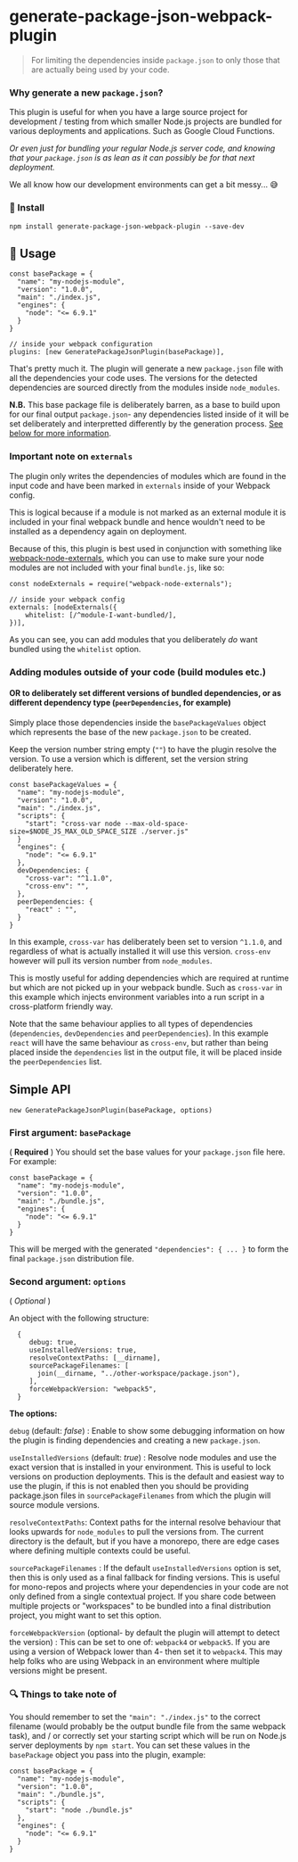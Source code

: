 # generate-package-json-webpack-plugin

> For limiting the dependencies inside `package.json` to only those that are actually being used by your code.

### Why generate a new `package.json`?

This plugin is useful for when you have a large source project for development / testing from which smaller Node.js
projects are bundled for various deployments and applications. Such as Google Cloud Functions.

_Or even just for bundling your regular Node.js server code, and knowing that your `package.json` is as lean as it can
possibly be for that next deployment._

We all know how our development environments can get a bit messy... :sweat_smile:

### :floppy_disk: Install

```
npm install generate-package-json-webpack-plugin --save-dev
```

## :electric_plug: Usage

```
const basePackage = {
  "name": "my-nodejs-module",
  "version": "1.0.0",
  "main": "./index.js",
  "engines": {
    "node": "<= 6.9.1"
  }
}

// inside your webpack configuration
plugins: [new GeneratePackageJsonPlugin(basePackage)],
```

That's pretty much it. The plugin will generate a new `package.json` file with all the dependencies your code uses. The
versions for the detected dependencies are sourced directly from the modules inside `node_modules`.

**N.B.** This base package file is deliberately barren, as a base to build upon for our final output `package.json`- any
dependencies listed inside of it will be set deliberately and interpretted differently by the generation process. [See
below for more information](#adding-modules-outside-of-your-code-build-modules-etc).

### Important note on `externals`

The plugin only writes the dependencies of modules which are found in the input code and have been marked in `externals`
inside of your Webpack config.

This is logical because if a module is not marked as an external module it is included in your final webpack bundle and
hence wouldn't need to be installed as a dependency again on deployment.

Because of this, this plugin is best used in conjunction with something
like [webpack-node-externals](https://github.com/liady/webpack-node-externals), which you can use to make sure your node
modules are not included with your final `bundle.js`, like so:

```
const nodeExternals = require("webpack-node-externals");

// inside your webpack config
externals: [nodeExternals({
    whitelist: [/^module-I-want-bundled/],
})],
```

As you can see, you can add modules that you deliberately _do_ want bundled using the `whitelist` option.

### Adding modules outside of your code (build modules etc.)

#### OR to deliberately set different versions of bundled dependencies, or as different dependency type (`peerDependencies`, for example)

Simply place those dependencies inside the `basePackageValues` object which represents the base of the
new `package.json` to be created.

Keep the version number string empty (`""`) to have the plugin resolve the version. To use a version which is
different, set the version string deliberately here.

```
const basePackageValues = {
  "name": "my-nodejs-module",
  "version": "1.0.0",
  "main": "./index.js",
  "scripts": {
    "start": "cross-var node --max-old-space-size=$NODE_JS_MAX_OLD_SPACE_SIZE ./server.js"
  }
  "engines": {
    "node": "<= 6.9.1"
  },
  devDependencies: {
    "cross-var": "^1.1.0",
    "cross-env": "",
  },
  peerDependencies: {
    "react" : "",
  }
}
```

In this example, `cross-var` has deliberately been set to version `^1.1.0`, and regardless of what is actually installed
it will use this version.
`cross-env` however will pull its version number from `node_modules`.

This is mostly useful for adding dependencies which are required at runtime but which are not picked up in your webpack
bundle. Such as `cross-var` in this example which injects environment variables into a run script in a cross-platform
friendly way.

Note that the same behaviour applies to all types of dependencies (`dependencies`, `devDependencies` and
`peerDependencies`). In this example `react` will have the same behaviour as `cross-env`, but rather than being placed
inside the `dependencies` list in the output file, it will be placed inside the `peerDependencies` list.

## Simple API

```
new GeneratePackageJsonPlugin(basePackage, options)
```

### First argument: `basePackage`

( **Required** ) You should set the base values for your `package.json` file here. For example:

```
const basePackage = {
  "name": "my-nodejs-module",
  "version": "1.0.0",
  "main": "./bundle.js",
  "engines": {
    "node": "<= 6.9.1"
  }
}
```

This will be merged with the generated `"dependencies": { ... }` to form the final `package.json` distribution file.

### Second argument: `options`

( *Optional* )

An object with the following structure:

```
  {
     debug: true,
     useInstalledVersions: true,
     resolveContextPaths: [__dirname],
     sourcePackageFilenames: [
       join(__dirname, "../other-workspace/package.json"),
     ],
     forceWebpackVersion: "webpack5",
  }
```

**The options:**

`debug` (default: *false*) : Enable to show some debugging information on how the plugin is finding dependencies and
creating a new `package.json`.

`useInstalledVersions` (default: *true*) : Resolve node modules and use the exact version that is installed in your
environment. This is useful to lock versions on production deployments. This is the default and easiest way to use the
plugin, if this is not enabled then you should be providing package.json files in `sourcePackageFilenames` from which
the plugin will source module versions.

`resolveContextPaths`: Context paths for the internal resolve behaviour that looks upwards for `node_modules` to pull
the versions from. The current directory is the default, but if you have a monorepo, there are edge cases where defining
multiple contexts could be useful.

`sourcePackageFilenames` : If the default `useInstalledVersions` option is set, then this is only used as a final
fallback for finding versions. This is useful for mono-repos and projects where your dependencies in your code are not
only defined from a single contextual project. If you share code between multiple projects or "workspaces" to be bundled
into a final distribution project, you might want to set this option.

`forceWebpackVersion` (optional- by default the plugin will attempt to detect the version) : This can be set to one of: 
`webpack4` or `webpack5`. If you are using a version of Webpack lower than 4- then set it to `webpack4`. This may help
folks who are using Webpack in an environment where multiple versions might be present.

### :mag: Things to take note of

You should remember to set the `"main": "./index.js"` to the correct filename (would probably be the output bundle file
from the same webpack task), and / or correctly set your starting script which will be run on Node.js server deployments
by `npm start`. You can set these values in the `basePackage` object you pass into the plugin, example:

```
const basePackage = {
  "name": "my-nodejs-module",
  "version": "1.0.0",
  "main": "./bundle.js",
  "scripts": {
    "start": "node ./bundle.js"
  },
  "engines": {
    "node": "<= 6.9.1"
  }
}
```
